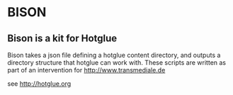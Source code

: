 BISON
=====

Bison is a kit for Hotglue
--------------------------

Bison takes a json file defining a hotglue content directory, and outputs a directory structure that hotglue can work with.
These scripts are written as part of an intervention for http://www.transmediale.de

see http://hotglue.org
